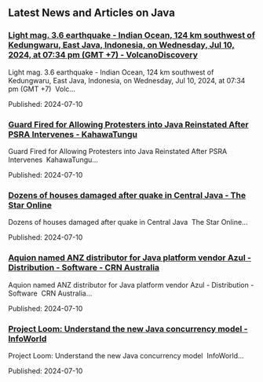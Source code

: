 

## Latest News and Articles on Java

### [Light mag. 3.6 earthquake - Indian Ocean, 124 km southwest of Kedungwaru, East Java, Indonesia, on Wednesday, Jul 10, 2024, at 07:34 pm (GMT +7) - VolcanoDiscovery](https://news.google.com/rss/articles/CBMicmh0dHBzOi8vd3d3LnZvbGNhbm9kaXNjb3ZlcnkuY29tL2VhcnRocXVha2VzL3F1YWtlLWluZm8vOTQ4MzE3MS9tYWczcXVha2UtSnVsLTEwLTIwMjQtU291dGgtb2YtSmF2YS1JbmRvbmVzaWEuaHRtbNIBAA?oc=5)
Light mag. 3.6 earthquake - Indian Ocean, 124 km southwest of Kedungwaru, East Java, Indonesia, on Wednesday, Jul 10, 2024, at 07:34 pm (GMT +7)  Volc...

Published: 2024-07-10

### [Guard Fired for Allowing Protesters into Java Reinstated After PSRA Intervenes - KahawaTungu](https://news.google.com/rss/articles/CBMiZ2h0dHBzOi8va2FoYXdhdHVuZ3UuY29tL2d1YXJkLWZpcmVkLWZvci1hbGxvd2luZy1wcm90ZXN0ZXJzLWludG8tamF2YS1yZWluc3RhdGVkLWFmdGVyLXBzcmEtaW50ZXJ2ZW5lcy_SAQA?oc=5)
Guard Fired for Allowing Protesters into Java Reinstated After PSRA Intervenes  KahawaTungu...

Published: 2024-07-10

### [Dozens of houses damaged after quake in Central Java - The Star Online](https://news.google.com/rss/articles/CBMic2h0dHBzOi8vd3d3LnRoZXN0YXIuY29tLm15L2FzZWFucGx1cy9hc2VhbnBsdXMtbmV3cy8yMDI0LzA3LzEwL2RvemVucy1vZi1ob3VzZXMtZGFtYWdlZC1hZnRlci1xdWFrZS1pbi1jZW50cmFsLWphdmHSAQA?oc=5)
Dozens of houses damaged after quake in Central Java  The Star Online...

Published: 2024-07-10

### [Aquion named ANZ distributor for Java platform vendor Azul - Distribution - Software - CRN Australia](https://news.google.com/rss/articles/CBMiXWh0dHBzOi8vd3d3LmNybi5jb20uYXUvbmV3cy9hcXVpb24tbmFtZWQtYW56LWRpc3RyaWJ1dG9yLWZvci1qYXZhLXBsYXRmb3JtLXZlbmRvci1henVsLTYwOTYyNdIBAA?oc=5)
Aquion named ANZ distributor for Java platform vendor Azul - Distribution - Software  CRN Australia...

Published: 2024-07-10

### [Project Loom: Understand the new Java concurrency model - InfoWorld](https://news.google.com/rss/articles/CBMiZWh0dHBzOi8vd3d3LmluZm93b3JsZC5jb20vYXJ0aWNsZS8yMzM0NjA3L3Byb2plY3QtbG9vbS11bmRlcnN0YW5kLXRoZS1uZXctamF2YS1jb25jdXJyZW5jeS1tb2RlbC5odG1s0gFqaHR0cHM6Ly93d3cuaW5mb3dvcmxkLmNvbS9hcnRpY2xlLzIzMzQ2MDcvcHJvamVjdC1sb29tLXVuZGVyc3RhbmQtdGhlLW5ldy1qYXZhLWNvbmN1cnJlbmN5LW1vZGVsLmh0bWwvYW1wLw?oc=5)
Project Loom: Understand the new Java concurrency model  InfoWorld...

Published: 2024-07-10
